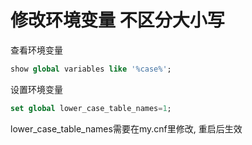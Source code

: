 # 修改环境变量 不区分大小写

查看环境变量

```sql
show global variables like '%case%';
```

设置环境变量

```sql
set global lower_case_table_names=1;
```

lower_case_table_names需要在my.cnf里修改, 重启后生效


